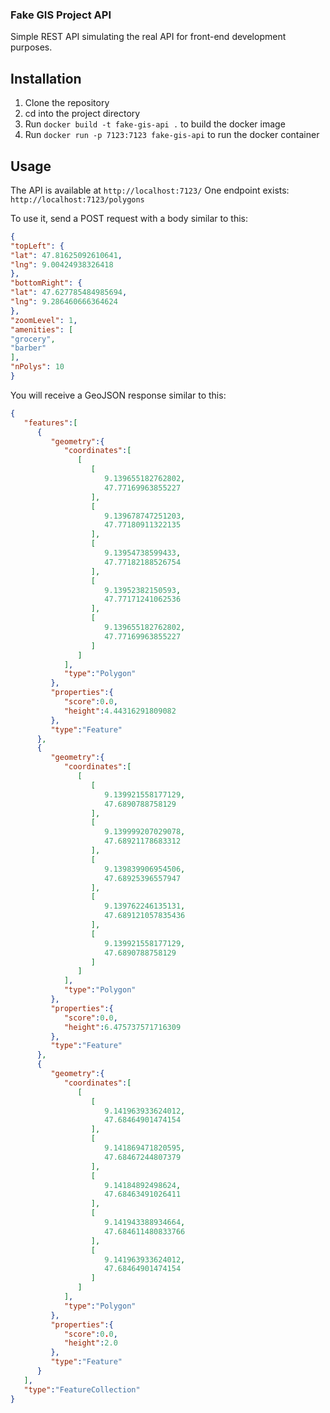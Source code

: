 ### Fake GIS Project API
Simple REST API simulating the real API for front-end development purposes.

## Installation
1. Clone the repository
2. cd into the project directory
3. Run `docker build -t fake-gis-api .` to build the docker image
4. Run `docker run -p 7123:7123 fake-gis-api` to run the docker container

## Usage
The API is available at `http://localhost:7123/`
One endpoint exists: `http://localhost:7123/polygons`

To use it, send a POST request with a body similar to this:
```json
{
"topLeft": {
"lat": 47.81625092610641,
"lng": 9.00424938326418
},
"bottomRight": {
"lat": 47.627785484985694,
"lng": 9.286460666364624
},
"zoomLevel": 1,
"amenities": [
"grocery",
"barber"
],
"nPolys": 10
}
```

You will receive a GeoJSON response similar to this:
```json
{
   "features":[
      {
         "geometry":{
            "coordinates":[
               [
                  [
                     9.139655182762802,
                     47.77169963855227
                  ],
                  [
                     9.139678747251203,
                     47.77180911322135
                  ],
                  [
                     9.13954738599433,
                     47.77182188526754
                  ],
                  [
                     9.13952382150593,
                     47.77171241062536
                  ],
                  [
                     9.139655182762802,
                     47.77169963855227
                  ]
               ]
            ],
            "type":"Polygon"
         },
         "properties":{
            "score":0.0,
            "height":4.44316291809082
         },
         "type":"Feature"
      },
      {
         "geometry":{
            "coordinates":[
               [
                  [
                     9.139921558177129,
                     47.6890788758129
                  ],
                  [
                     9.139999207029078,
                     47.68921178683312
                  ],
                  [
                     9.139839906954506,
                     47.68925396557947
                  ],
                  [
                     9.139762246135131,
                     47.689121057835436
                  ],
                  [
                     9.139921558177129,
                     47.6890788758129
                  ]
               ]
            ],
            "type":"Polygon"
         },
         "properties":{
            "score":0.0,
            "height":6.475737571716309
         },
         "type":"Feature"
      },
      {
         "geometry":{
            "coordinates":[
               [
                  [
                     9.141963933624012,
                     47.68464901474154
                  ],
                  [
                     9.141869471820595,
                     47.68467244807379
                  ],
                  [
                     9.14184892498624,
                     47.68463491026411
                  ],
                  [
                     9.141943388934664,
                     47.684611480833766
                  ],
                  [
                     9.141963933624012,
                     47.68464901474154
                  ]
               ]
            ],
            "type":"Polygon"
         },
         "properties":{
            "score":0.0,
            "height":2.0
         },
         "type":"Feature"
      }
   ],
   "type":"FeatureCollection"
}
```
